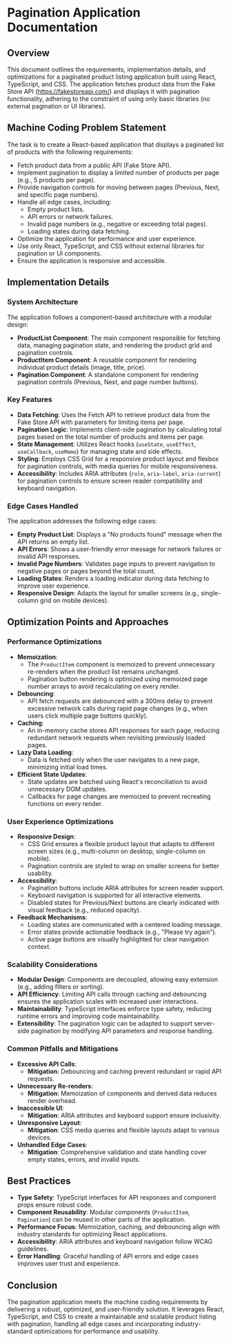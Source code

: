 # Pagination Application Documentation

## Overview

This document outlines the requirements, implementation details, and optimizations for a paginated product listing application built using React, TypeScript, and CSS. The application fetches product data from the Fake Store API (https://fakestoreapi.com/) and displays it with pagination functionality, adhering to the constraint of using only basic libraries (no external pagination or UI libraries).

## Machine Coding Problem Statement

The task is to create a React-based application that displays a paginated list of products with the following requirements:

- Fetch product data from a public API (Fake Store API).
- Implement pagination to display a limited number of products per page (e.g., 5 products per page).
- Provide navigation controls for moving between pages (Previous, Next, and specific page numbers).
- Handle all edge cases, including:
  - Empty product lists.
  - API errors or network failures.
  - Invalid page numbers (e.g., negative or exceeding total pages).
  - Loading states during data fetching.
- Optimize the application for performance and user experience.
- Use only React, TypeScript, and CSS without external libraries for pagination or UI components.
- Ensure the application is responsive and accessible.

## Implementation Details

### System Architecture

The application follows a component-based architecture with a modular design:

- **ProductList Component**: The main component responsible for fetching data, managing pagination state, and rendering the product grid and pagination controls.
- **ProductItem Component**: A reusable component for rendering individual product details (image, title, price).
- **Pagination Component**: A standalone component for rendering pagination controls (Previous, Next, and page number buttons).

### Key Features

- **Data Fetching**: Uses the Fetch API to retrieve product data from the Fake Store API with parameters for limiting items per page.
- **Pagination Logic**: Implements client-side pagination by calculating total pages based on the total number of products and items per page.
- **State Management**: Utilizes React hooks (`useState`, `useEffect`, `useCallback`, `useMemo`) for managing state and side effects.
- **Styling**: Employs CSS Grid for a responsive product layout and flexbox for pagination controls, with media queries for mobile responsiveness.
- **Accessibility**: Includes ARIA attributes (`role`, `aria-label`, `aria-current`) for pagination controls to ensure screen reader compatibility and keyboard navigation.

### Edge Cases Handled

The application addresses the following edge cases:

- **Empty Product List**: Displays a "No products found" message when the API returns an empty list.
- **API Errors**: Shows a user-friendly error message for network failures or invalid API responses.
- **Invalid Page Numbers**: Validates page inputs to prevent navigation to negative pages or pages beyond the total count.
- **Loading States**: Renders a loading indicator during data fetching to improve user experience.
- **Responsive Design**: Adapts the layout for smaller screens (e.g., single-column grid on mobile devices).

## Optimization Points and Approaches

### Performance Optimizations

- **Memoization**:
  - The `ProductItem` component is memoized to prevent unnecessary re-renders when the product list remains unchanged.
  - Pagination button rendering is optimized using memoized page number arrays to avoid recalculating on every render.
- **Debouncing**:
  - API fetch requests are debounced with a 300ms delay to prevent excessive network calls during rapid page changes (e.g., when users click multiple page buttons quickly).
- **Caching**:
  - An in-memory cache stores API responses for each page, reducing redundant network requests when revisiting previously loaded pages.
- **Lazy Data Loading**:
  - Data is fetched only when the user navigates to a new page, minimizing initial load times.
- **Efficient State Updates**:
  - State updates are batched using React's reconciliation to avoid unnecessary DOM updates.
  - Callbacks for page changes are memoized to prevent recreating functions on every render.

### User Experience Optimizations

- **Responsive Design**:
  - CSS Grid ensures a flexible product layout that adapts to different screen sizes (e.g., multi-column on desktop, single-column on mobile).
  - Pagination controls are styled to wrap on smaller screens for better usability.
- **Accessibility**:
  - Pagination buttons include ARIA attributes for screen reader support.
  - Keyboard navigation is supported for all interactive elements.
  - Disabled states for Previous/Next buttons are clearly indicated with visual feedback (e.g., reduced opacity).
- **Feedback Mechanisms**:
  - Loading states are communicated with a centered loading message.
  - Error states provide actionable feedback (e.g., "Please try again").
  - Active page buttons are visually highlighted for clear navigation context.

### Scalability Considerations

- **Modular Design**: Components are decoupled, allowing easy extension (e.g., adding filters or sorting).
- **API Efficiency**: Limiting API calls through caching and debouncing ensures the application scales with increased user interactions.
- **Maintainability**: TypeScript interfaces enforce type safety, reducing runtime errors and improving code maintainability.
- **Extensibility**: The pagination logic can be adapted to support server-side pagination by modifying API parameters and response handling.

### Common Pitfalls and Mitigations

- **Excessive API Calls**:
  - **Mitigation**: Debouncing and caching prevent redundant or rapid API requests.
- **Unnecessary Re-renders**:
  - **Mitigation**: Memoization of components and derived data reduces render overhead.
- **Inaccessible UI**:
  - **Mitigation**: ARIA attributes and keyboard support ensure inclusivity.
- **Unresponsive Layout**:
  - **Mitigation**: CSS media queries and flexible layouts adapt to various devices.
- **Unhandled Edge Cases**:
  - **Mitigation**: Comprehensive validation and state handling cover empty states, errors, and invalid inputs.

## Best Practices

- **Type Safety**: TypeScript interfaces for API responses and component props ensure robust code.
- **Component Reusability**: Modular components (`ProductItem`, `Pagination`) can be reused in other parts of the application.
- **Performance Focus**: Memoization, caching, and debouncing align with industry standards for optimizing React applications.
- **Accessibility**: ARIA attributes and keyboard navigation follow WCAG guidelines.
- **Error Handling**: Graceful handling of API errors and edge cases improves user trust and experience.

## Conclusion

The pagination application meets the machine coding requirements by delivering a robust, optimized, and user-friendly solution. It leverages React, TypeScript, and CSS to create a maintainable and scalable product listing with pagination, handling all edge cases and incorporating industry-standard optimizations for performance and usability.

